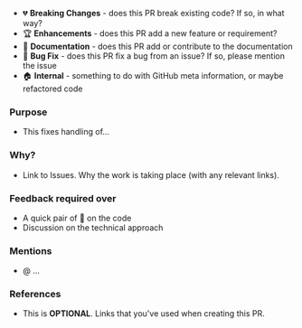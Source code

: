 - 💔 **Breaking Changes** - does this PR break existing code? If so, in what way?
- 🏆 **Enhancements** - does this PR add a new feature or requirement?
- 📜 **Documentation** - does this PR add or contribute to the documentation
- 🐛 **Bug Fix** - does this PR fix a bug from an issue? If so, please mention the issue
- 🏠 **Internal** - something to do with GitHub meta information, or maybe refactored code

### Purpose
- This fixes handling of…

### Why? 
- Link to Issues. Why the work is taking place (with any relevant links). 

### Feedback required over
- A quick pair of :eyes: on the code
- Discussion on the technical approach

### Mentions
- @ ...

### References
- This is **OPTIONAL**. Links that you've used when creating this PR.
